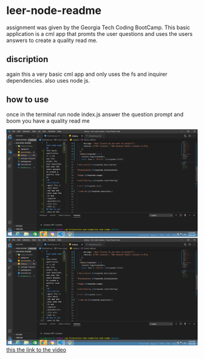 # leer-node-readme

assignment was given by the Georgia Tech Coding BootCamp.
This basic application is a cml
app that promts the user questions
and uses the users answers to create a quality read me.

## discription

again this a very basic cml app and only uses the
fs and inquirer dependencies.
also uses node js.

## how to use

once in the terminal run node index.js answer the question prompt and boom you have a quality read me

![screenshot](./assets/images/uno.png)
![screenshot](./assets/images/uno.png)
[this the link to the video](https://drive.google.com/file/d/1q5OF386jXKVgCVeaQj_ud-rrwXCluCeX/view)
